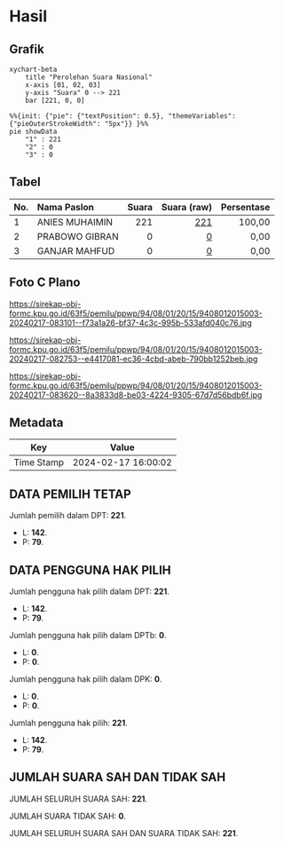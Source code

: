 # Hasil

## Grafik

```mermaid
xychart-beta
    title "Perolehan Suara Nasional"
    x-axis [01, 02, 03]
    y-axis "Suara" 0 --> 221
    bar [221, 0, 0]
```

```mermaid
%%{init: {"pie": {"textPosition": 0.5}, "themeVariables": {"pieOuterStrokeWidth": "5px"}} }%%
pie showData
    "1" : 221
    "2" : 0
    "3" : 0
```

## Tabel

| No. | Nama Paslon    | Suara | Suara (raw) | Persentase |
|:--- |:-------------- | -----:| -----------:| ----------:|
| 1   | ANIES MUHAIMIN | 221   | [221][p-1]  | 100,00     |
| 2   | PRABOWO GIBRAN | 0     | [0][p-2]    | 0,00       |
| 3   | GANJAR MAHFUD  | 0     | [0][p-3]    | 0,00       |


[p-1]: https://github.com/gigit-pemilu/pemilu-2024/blob/main/pilpres/hitung-suara/sub/94-papua-tengah/sub/08-deiyai/sub/01-tigi/sub/2015-ibodiyo/sub/003-tps/sub/paslon-1.txt
[p-2]: https://github.com/gigit-pemilu/pemilu-2024/blob/main/pilpres/hitung-suara/sub/94-papua-tengah/sub/08-deiyai/sub/01-tigi/sub/2015-ibodiyo/sub/003-tps/sub/paslon-2.txt
[p-3]: https://github.com/gigit-pemilu/pemilu-2024/blob/main/pilpres/hitung-suara/sub/94-papua-tengah/sub/08-deiyai/sub/01-tigi/sub/2015-ibodiyo/sub/003-tps/sub/paslon-3.txt

## Foto C Plano

https://sirekap-obj-formc.kpu.go.id/63f5/pemilu/ppwp/94/08/01/20/15/9408012015003-20240217-083101--f73a1a26-bf37-4c3c-995b-533afd040c76.jpg

https://sirekap-obj-formc.kpu.go.id/63f5/pemilu/ppwp/94/08/01/20/15/9408012015003-20240217-082753--e4417081-ec36-4cbd-abeb-790bb1252beb.jpg

https://sirekap-obj-formc.kpu.go.id/63f5/pemilu/ppwp/94/08/01/20/15/9408012015003-20240217-083620--8a3833d8-be03-4224-9305-67d7d56bdb6f.jpg


## Metadata

| Key        | Value               |
| ---------- | ------------------- |
| Time Stamp | 2024-02-17 16:00:02 |


## DATA PEMILIH TETAP

Jumlah pemilih dalam DPT: **221**.
 * L: **142**.
 * P: **79**.

## DATA PENGGUNA HAK PILIH

Jumlah pengguna hak pilih dalam DPT: **221**.
 * L: **142**.
 * P: **79**.

Jumlah pengguna hak pilih dalam DPTb: **0**.
 * L: **0**.
 * P: **0**.

Jumlah pengguna hak pilih dalam DPK: **0**.
 * L: **0**.
 * P: **0**.

Jumlah pengguna hak pilih: **221**.
 * L: **142**.
 * P: **79**.

## JUMLAH SUARA SAH DAN TIDAK SAH

JUMLAH SELURUH SUARA SAH: **221**.

JUMLAH SUARA TIDAK SAH: **0**.

JUMLAH SELURUH SUARA SAH DAN SUARA TIDAK SAH: **221**.


